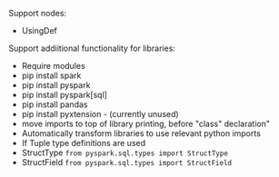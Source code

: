 Support nodes:
* UsingDef

Support addiitional functionality for libraries:

* Require modules
 * pip install spark
 * pip install pyspark
 * pip install pyspark[sql]
 * pip install pandas
 * pip install pyxtension - (currently unused)
* move imports to top of library printing, before "class" declaration"
* Automatically transform libraries to use relevant python imports
 * If Tuple type definitions are used
  * StructType `from pyspark.sql.types import StructType`
  * StructField `from pyspark.sql.types import StructField`
